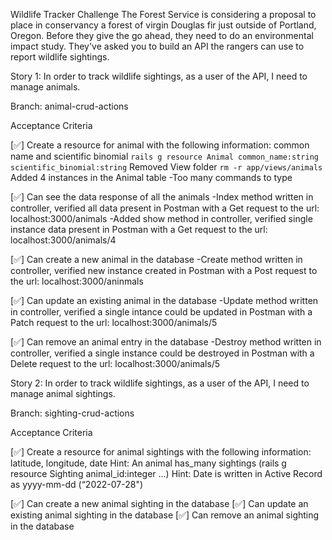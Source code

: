Wildlife Tracker Challenge
The Forest Service is considering a proposal to place in conservancy a forest of virgin Douglas fir just outside of Portland, Oregon. Before they give the go ahead, they need to do an environmental impact study. They've asked you to build an API the rangers can use to report wildlife sightings.

Story 1: In order to track wildlife sightings, as a user of the API, I need to manage animals.

Branch: animal-crud-actions

Acceptance Criteria

[✅] Create a resource for animal with the following information: common name and scientific binomial
`rails g resource Animal common_name:string scientific_binomial:string`
Removed View folder
`rm -r app/views/animals`
Added 4 instances in the Animal table
-Too many commands to type

[✅] Can see the data response of all the animals
-Index method written in controller, verified all data present in Postman with a Get request to the url: localhost:3000/animals
-Added show method in controller, verified single instance data present in Postman with a Get request to the url: localhost:3000/animals/4

[✅] Can create a new animal in the database
-Create method written in controller, verified new instance created in Postman with a Post request to the url: localhost:3000/aninmals

[✅] Can update an existing animal in the database
-Update method written in controller, verified a single intance could be updated in Postman with a Patch request to the url: localhost:3000/animals/5

[✅] Can remove an animal entry in the database
-Destroy method written in controller, verified a single instance could be destroyed in Postman with a Delete request to the url: localhost:3000/animals/5

Story 2: In order to track wildlife sightings, as a user of the API, I need to manage animal sightings.

Branch: sighting-crud-actions

Acceptance Criteria

[✅] Create a resource for animal sightings with the following information: latitude, longitude, date
Hint: An animal has_many sightings (rails g resource Sighting animal_id:integer ...)
Hint: Date is written in Active Record as yyyy-mm-dd (“2022-07-28")

[✅] Can create a new animal sighting in the database
[✅] Can update an existing animal sighting in the database
[✅] Can remove an animal sighting in the database